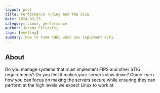 ```yaml
---
layout: post
title: Performance Tuning and the STIG
date: 2024-03-23
category: Linux, performance 
author: Jeremy Filizetti
tags: [meeting]
summary: How to tune RHEL when you implement FIPS
---
```


## About

Do you manage systems that must implement FIPS and other STIG requirements? Do you feel it makes your servers slow down? Come learn how you can focus on making the servers secure while ensuring they can perform at the high levels we expect Linux to work at.